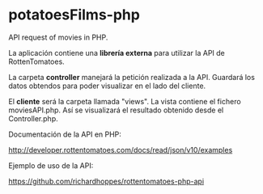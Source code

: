potatoesFilms-php
=================

API request of movies in PHP.

La aplicación contiene una **librería externa** para utilizar la API de RottenTomatoes.

La carpeta **controller** manejará la petición realizada a la API.
    Guardará los datos obtendos para poder visualizar en el lado del cliente.

El **cliente** será la carpeta llamada "views". 
    La vista contiene el fichero moviesAPI.php.
    Así se visualizará el resultado obtenido desde el Controller.php.

Documentación de la API en PHP:

http://developer.rottentomatoes.com/docs/read/json/v10/examples

Ejemplo de uso de la API:

https://github.com/richardhoppes/rottentomatoes-php-api
